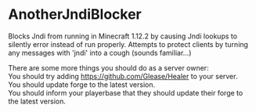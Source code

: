 # AnotherJndiBlocker
 Blocks Jndi from running in Minecraft 1.12.2 by causing Jndi lookups to silently error instead of run properly.
 Attempts to protect clients by turning any messages with 'jndi' into a cough (sounds familiar...)
 
 There are some more things you should do as a server owner:  
 You should try adding https://github.com/Glease/Healer to your server.  
 You should update forge to the latest version.  
 You should inform your playerbase that they should update their forge to the latest version.  
 
